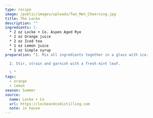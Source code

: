```yaml
---
type: recipe
image: /public/images/uploads/Two_Men_Cheersing.jpg
title: The Locke
description: ""
ingredients: |-
  * 2 oz Locke + Co. Aspen Aged Rye 
  * 2 oz Orange juice
  * 2 oz Iced tea
  * 1 oz Lemon juice
  * 1 oz Simple syrup
preparation: "1. Mix all ingredients together in a glass with ice.

  2. Stir, strain and garnish with a fresh mint leaf.

  \ "
tags:
  - orange
  - lemon
season: Summer
source:
  name: Locke + Co
  url: https://lockeandcodistilling.com
  note: in house
---
```

